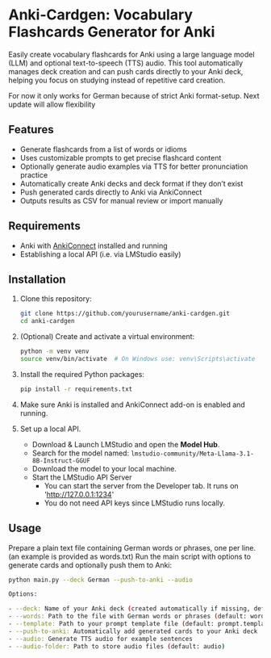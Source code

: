 # Anki-Cardgen: Vocabulary Flashcards Generator for Anki

Easily create vocabulary flashcards for Anki using a large language model (LLM) and optional text-to-speech (TTS) audio. This tool automatically manages deck creation and can push cards directly to your Anki deck, helping you focus on studying instead of repetitive card creation.

For now it only works for German because of strict Anki format-setup. Next update will allow flexibility

## Features

- Generate flashcards from a list of words or idioms  
- Uses customizable prompts to get precise flashcard content
- Optionally generate audio examples via TTS for better pronunciation practice
- Automatically create Anki decks and deck format if they don’t exist  
- Push generated cards directly to Anki via AnkiConnect  
- Outputs results as CSV for manual review or import manually  

## Requirements

- Anki with [AnkiConnect](https://ankiweb.net/shared/info/2055492159) installed and running  
- Establishing a local API (i.e. via LMStudio easily)

## Installation

1. Clone this repository:  
   ```bash
   git clone https://github.com/yourusername/anki-cardgen.git
   cd anki-cardgen

2. (Optional) Create and activate a virtual environment:
    ```bash
    python -m venv venv
    source venv/bin/activate  # On Windows use: venv\Scripts\activate

3. Install the required Python packages:
    ```bash
    pip install -r requirements.txt

4. Make sure Anki is installed and AnkiConnect add-on is enabled and running.

5. Set up a local API.
    - Download & Launch LMStudio and open the **Model Hub**.  
    - Search for the model named: `lmstudio-community/Meta-Llama-3.1-8B-Instruct-GGUF`  
    - Download the model to your local machine. 
    - Start the LMStudio API Server
        - You can start the server from the Developer tab. It runs on 'http://127.0.0.1:1234'
        - You do not need API keys since LMStudio runs locally.

## Usage
Prepare a plain text file containing German words or phrases, one per line. (an example is provided as words.txt)
Run the main script with options to generate cards and optionally push them to Anki:

```bash
python main.py --deck German --push-to-anki --audio

Options:

- --deck: Name of your Anki deck (created automatically if missing, default: test)
- --words: Path to the file with German words or phrases (default: words.txt)
- --template: Path to your prompt template file (default: prompt.template)
- --push-to-anki: Automatically add generated cards to your Anki deck
- --audio: Generate TTS audio for example sentences
- --audio-folder: Path to store audio files (default: audio)